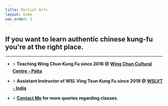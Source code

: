```yaml
---
title: Martial Arts
layout: home
nav_order: 3
---
```


## If you want to learn authentic chinese kung-fu you're at the right place.
---

- ⚡ **Teaching Wing Chun Kung Fu since 2016 @ <a href="https://www.google.com/search?q=Wing+Chun+Cultural+Centre+-+Palta" target="_blank">Wing Chun Cultural Centre - Palta</a>**  

- ⚡ **Assistant Instructor of WSL Ving Tsun Kung Fu since 2018 @ <a href="https://www.google.com/search?q=wslvt+india&ie=UTF-8" target="_blank">WSLVT - India</a>**

- ⚡ **<a href="https://t.me/SoumyaK4/" target="_blank">Contact Me</a> for more queries regarding classes.**


